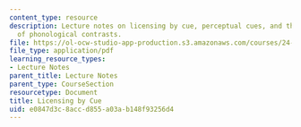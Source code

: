 ```yaml
---
content_type: resource
description: Lecture notes on licensing by cue, perceptual cues, and the distribution
  of phonological contrasts.
file: https://ol-ocw-studio-app-production.s3.amazonaws.com/courses/24-910-topics-in-linguistic-theory-laboratory-phonology-spring-2007/e0847d3c8accd855a03ab148f93256d4_lec6_cues.pdf
file_type: application/pdf
learning_resource_types:
- Lecture Notes
parent_title: Lecture Notes
parent_type: CourseSection
resourcetype: Document
title: Licensing by Cue
uid: e0847d3c-8acc-d855-a03a-b148f93256d4
---
```

